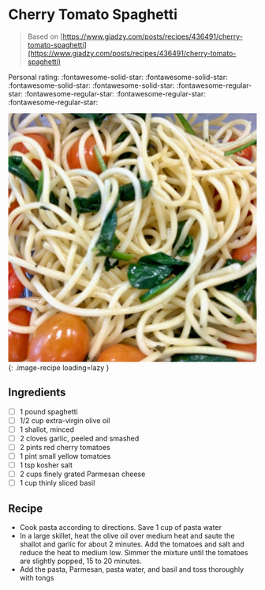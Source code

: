 <!-- Needs Manual Review -->

# Cherry Tomato Spaghetti

> Based on [https://www.giadzy.com/posts/recipes/436491/cherry-tomato-spaghetti](https://www.giadzy.com/posts/recipes/436491/cherry-tomato-spaghetti)

<!-- rating=1; (User can specify rating on scale of 1-5) -->
<!-- AUTO-UserRating -->
Personal rating: :fontawesome-solid-star: :fontawesome-solid-star: :fontawesome-solid-star: :fontawesome-solid-star: :fontawesome-regular-star: :fontawesome-regular-star: :fontawesome-regular-star: :fontawesome-regular-star:
<!-- /AUTO-UserRating -->

<!-- name_image=cherry_tomato_spaghetti.jpeg; (User can specify image name) -->
<!-- AUTO-Image -->
![cherry_tomato_spaghetti.jpeg](./cherry_tomato_spaghetti.jpeg){: .image-recipe loading=lazy }
<!-- /AUTO-Image -->

## Ingredients

* [ ] 1 pound spaghetti
* [ ] 1/2 cup extra-virgin olive oil
* [ ] 1 shallot, minced
* [ ] 2 cloves garlic, peeled and smashed
* [ ] 2 pints red cherry tomatoes
* [ ] 1 pint small yellow tomatoes
* [ ] 1 tsp kosher salt
* [ ] 2 cups finely grated Parmesan cheese
* [ ] 1 cup thinly sliced basil

## Recipe

* Cook pasta according to directions. Save 1 cup of pasta water
* In a large skillet, heat the olive oil over medium heat and saute the shallot and garlic for about 2 minutes. Add the tomatoes and salt and reduce the heat to medium low. Simmer the mixture until the tomatoes are slightly popped, 15 to 20 minutes.
* Add the pasta, Parmesan, pasta water, and basil and toss thoroughly with tongs

